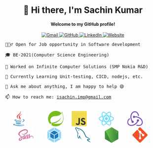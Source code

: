 <h1 align= 'center'> 👋 Hi there, I'm <strong>Sachin Kumar</strong></h3>
<div  align= 'center'>
<!-- <code>I'm a fervent software developer eager to share my creations</code>
<br /> -->
 <!-- <span>Step into my GitHub realm and explore the wonders I've crafted!<span> -->
<!-- <code>I'm a Software developer passionate about Software development. Welcome to my GitHub profile!</code> -->
</div>
<h4 align=center>Welcome to my GitHub profile!</h4>

<!-- 
[![Profile Views](https://visitcount.itsvg.in/api?id=ksachin7&color=1)](https://visitcount.itsvg.in) 
-->
<!-- ![Profile Views](https://komarev.com/ghpvc/?username=ksachin7&color=blue&style=flat-square) -->

<!-- Connect with me -->
<!-- 
[![Gmail](https://img.shields.io/badge/Gmail-%23D14836.svg?logo=gmail&logoColor=white)](mailto:isachin.imp@gmail.com)
[![LinkedIn](https://img.shields.io/badge/LinkedIn-%230077B5.svg?logo=linkedin&logoColor=white)](https://www.linkedin.com/in/sachin-k-187419184)
[![GitHub](https://img.shields.io/badge/GitHub-%23181717.svg?logo=github&logoColor=white)](https://github.com/ksachin7)
[![](https://img.shields.io/badge/Website-%23000000.svg?logo=About.me&logoColor=white)](https://dev-sachin.netlify.app)
-->
 <p align="center">
  <a href="mailto:isachin.imp@gmail.com">
    <img src="https://img.shields.io/badge/Gmail-%23D14836.svg?logo=gmail&logoColor=white&style=flat" alt="Gmail">
  </a>
  <a href="https://github.com/ksachin7">
    <img src="https://img.shields.io/badge/GitHub-%23181717.svg?logo=github&logoColor=white&style=flat" alt="GitHub">
  </a>
  <a href="https://www.linkedin.com/in/sachin-k-187419184">
    <img src="https://img.shields.io/badge/LinkedIn-%230077B5.svg?logo=linkedin&logoColor=white&style=flat" alt="LinkedIn">
  </a>
  <a href="https://dev-sachin.netlify.app">
    <img src="https://img.shields.io/badge/Website-%23000000.svg?logo=About.me&logoColor=white&style=flat" alt="Website">
  </a>
</p>

<!-- ## About Me -->
<pre>
🙋🏻‍♂️ Open for Job opportunity in Software development     <br> 
🎓 BE-2021(Computer Science Engineering)  <br>
💼 Worked on Infinite Computer Solutions (SMP Nokia R&D)  <br>
🌱 Currently Learning Unit-testing, CICD, nodejs, etc.  <br>
💬 Ask me about anything, I am happy to help 😄 <br>
📫 How to reach me: <a href='mailto:isachin.imp@gmail.com'>isachin.imp@gmail.com</a> <i class="fa-solid fa-envelope"></i>
</pre>

<!-- <a href="https://github.com/ksachin7/convoychat">
    <img  height=170 align="center" src="https://github-readme-stats.vercel.app/api/top-langs/?username=ksachin7&layout=compact&theme=dark&hide_border=true&)](https://github.com/ksachin7" />
</a> -->
<!-- 🛠️ Languages and Tools:   -->
<br /> 

<div align="center">
  <img src="https://raw.githubusercontent.com/devicons/devicon/master/icons/java/java-original.svg" width="50" alt="Java" style="margin-right: 50px;">
&nbsp;&nbsp;&nbsp;
 <img src="https://raw.githubusercontent.com/devicons/devicon/master/icons/spring/spring-original.svg" width="50" alt="Spring" style="margin-right: 10px;">&nbsp;&nbsp;&nbsp;
<!--  <img src="https://raw.githubusercontent.com/devicons/devicon/master/icons/hibernate/hibernate-original.svg" width="50" alt="hibernate" style="margin-right: 10px;">&nbsp;&nbsp;&nbsp; -->
  <img src="https://raw.githubusercontent.com/devicons/devicon/master/icons/javascript/javascript-original.svg" width="50" alt="JavaScript" style="margin-right: 23px;">&nbsp;&nbsp;&nbsp;
  <img src="https://raw.githubusercontent.com/devicons/devicon/master/icons/react/react-original.svg" width="50" alt="React" style="margin-right: 23px;">
  &nbsp;&nbsp;&nbsp;
  <img src="https://raw.githubusercontent.com/devicons/devicon/master/icons/redux/redux-original.svg" width="50" alt="Redux" style="margin-right: 23px;">
  &nbsp;&nbsp;&nbsp;
<!--   <img src="https://raw.githubusercontent.com/devicons/devicon/master/icons/css3/css3-original.svg" width="50" alt="CSS" style="margin-right: 23px;">
  &nbsp;&nbsp;&nbsp; -->
<!--   <img src="https://raw.githubusercontent.com/devicons/devicon/master/icons/html5/html5-original.svg" width="50" alt="HTML" style="margin-right: 23px;">
  &nbsp;&nbsp;&nbsp; -->
  <img src="https://raw.githubusercontent.com/devicons/devicon/master/icons/sass/sass-original.svg" width="50" alt="SCSS" style="margin-right: 23px;">
  &nbsp;&nbsp;&nbsp;
  <img src="https://raw.githubusercontent.com/devicons/devicon/master/icons/webpack/webpack-original.svg" width="50" alt="Webpack" style="margin-right: 23px;">
  &nbsp;&nbsp;&nbsp;
  <img src="https://raw.githubusercontent.com/devicons/devicon/master/icons/mysql/mysql-original.svg" width="50" alt="MySQL" style="margin-right: 23px;">
  &nbsp;&nbsp;&nbsp;
  <img src="https://raw.githubusercontent.com/devicons/devicon/master/icons/nodejs/nodejs-original.svg" width="50" alt="NodeJS" style="margin-right: 23px;">
  &nbsp;&nbsp;&nbsp;
  <img src="https://raw.githubusercontent.com/devicons/devicon/master/icons/git/git-original.svg" width="50" alt="Git">
</div>
